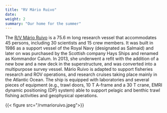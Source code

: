 ```yaml
---
title: "RV Mário Ruivo"
date: 
weight: 2
summary: "Our home for the summer"
---
```


The [R/V Mário Ruivo](https://www.ipma.pt/pt/navios/mario-ruivo/) is a 75.6 m long research vessel that accommodates 45 persons, including 30 scientists and 15 crew members. It was built in 1986 as a support vessel of the Royal Navy (designated as Salmaid) and later on was purchased by the Scottish company Hays Ships and renamed as Kommandor Calum. In 2013, she underwent a refit with the addition of a new bow and a new deck in the superstructure, and was converted into a multipurpose survey vessel. Mário Ruivo is adapted to support fisheries research and ROV operations, and research cruises taking place mainly in the Atlantic Ocean. The ship is equipped with laboratories and several pieces of equipment (e.g., trawl doors, 10 T A-frame and a 30 T crane, EMRI dynamic positioning (DP) system) able to support pelagic and benthic trawl fishing activities and geophysical operations.

{{< figure src="/rvmarioruivo.jpeg">}}